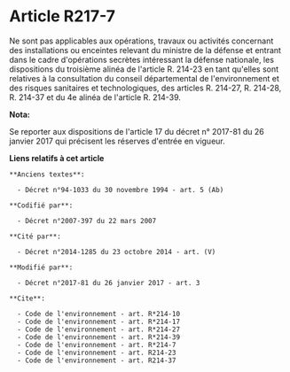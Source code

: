 # Article R217-7

Ne sont pas applicables aux opérations, travaux ou activités concernant des installations ou enceintes relevant du ministre
de la défense et entrant dans le cadre d'opérations secrètes intéressant la défense nationale, les dispositions du troisième
alinéa de l'article R. 214-23 en tant qu'elles sont relatives à la consultation du conseil départemental de l'environnement
et des risques sanitaires et technologiques, des articles R. 214-27, R. 214-28, R. 214-37 et du 4e alinéa de l'article R.
214-39.

**Nota:**

Se reporter aux dispositions de l'article 17 du décret n° 2017-81 du 26 janvier 2017 qui précisent les réserves d'entrée en
vigueur.

**Liens relatifs à cet article**

	**Anciens textes**:

	  - Décret n°94-1033 du 30 novembre 1994 - art. 5 (Ab)

	**Codifié par**:

	  - Décret n°2007-397 du 22 mars 2007

	**Cité par**:

	  - Décret n°2014-1285 du 23 octobre 2014 - art. (V)

	**Modifié par**:

	  - Décret n°2017-81 du 26 janvier 2017 - art. 3

	**Cite**:

	  - Code de l'environnement - art. R*214-10
	  - Code de l'environnement - art. R*214-17
	  - Code de l'environnement - art. R*214-27
	  - Code de l'environnement - art. R*214-39
	  - Code de l'environnement - art. R*214-7
	  - Code de l'environnement - art. R214-23
	  - Code de l'environnement - art. R214-37
